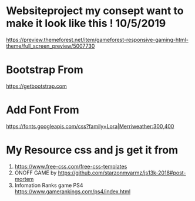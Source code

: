 # Websiteproject my consept want to make it look like this ! 10/5/2019
https://preview.themeforest.net/item/gameforest-responsive-gaming-html-theme/full_screen_preview/5007730
# Bootstrap From 
https://getbootstrap.com
# Add Font From 
https://fonts.googleapis.com/css?family=Lora|Merriweather:300,400
# My Resource css and js get it from
1. https://www.free-css.com/free-css-templates
2. ONOFF GAME by
https://github.com/starzonmyarmz/js13k-2018#post-mortem
3. Infomation Ranks game PS4
https://www.gamerankings.com/ps4/index.html